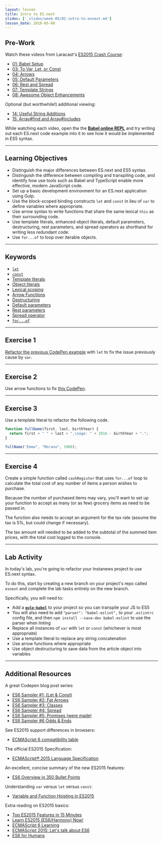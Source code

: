 ```yaml
---
layout: lesson
title: Intro to ES.next
slides: ['_slides/week-05/02-intro-to-esnext.md']
lesson_date: 2018-05-08
---
```


## Pre-Work

Watch these videos from Laracast's [ES2015 Crash Course](https://laracasts.com/series/es6-cliffsnotes):

* [01: Babel Setup](https://laracasts.com/series/es6-cliffsnotes/episodes/1)
* [03: To Var, Let, or Const](https://laracasts.com/series/es6-cliffsnotes/episodes/3)
* [04: Arrows](https://laracasts.com/series/es6-cliffsnotes/episodes/4)
* [05: Default Parameters](https://laracasts.com/series/es6-cliffsnotes/episodes/5)
* [06: Rest and Spread](https://laracasts.com/series/es6-cliffsnotes/episodes/6)
* [07: Template Strings](https://laracasts.com/series/es6-cliffsnotes/episodes/7)
* [08: Awesome Object Enhancements](https://laracasts.com/series/es6-cliffsnotes/episodes/8)

Optional (but worthwhile!) additional viewing:

* [14: Useful String Additions](https://laracasts.com/series/es6-cliffsnotes/episodes/14)
* [15: Array#find and Array#includes](https://laracasts.com/series/es6-cliffsnotes/episodes/15)

While watching each video, open the the **[Babel online REPL](http://babeljs.io/repl/)** and try writing out each ES.next code example into it to see how it would be implemented in ES5 syntax.

---

## Learning Objectives

* Distinguish the major differences between ES.next and ES5 syntax.
* Distinguish the difference between compiling and transpiling code, and identify how use tools such as Babel and TypeScript enable more effective, modern JavaScript code.
* Set up a basic development environment for an ES.next application using Gulp.
* Use the block-scoped binding constructs `let` and `const` in lieu of `var` to define variables where appropriate.
* Use arrow syntax to write functions that share the same lexical `this` as their surrounding code.
* Use template literals, enhanced object literals, default parameters, destructuring, rest parameters, and spread operators as shorthand for writing less redundant code.
* Use `for...of` to loop over iterable objects.

---

## Keywords

* [`let`](https://developer.mozilla.org/en-US/docs/Web/JavaScript/Reference/Statements/let)
* [`const`](https://developer.mozilla.org/en-US/docs/Web/JavaScript/Reference/Statements/const)
* [Template literals](https://developer.mozilla.org/en-US/docs/Web/JavaScript/Reference/Template_literals)
* [Object literals](https://developer.mozilla.org/en-US/docs/Web/JavaScript/Guide/Grammar_and_types#Object_literals)
* [Lexical scoping](https://developer.mozilla.org/en/docs/Web/JavaScript/Closures)
* [Arrow Functions](https://developer.mozilla.org/en/docs/Web/JavaScript/Reference/Functions/Arrow_functions)
* [Destructuring](https://developer.mozilla.org/en/docs/Web/JavaScript/Reference/Operators/Destructuring_assignment)
* [Default parameters](https://developer.mozilla.org/en-US/docs/Web/JavaScript/Reference/Functions/Default_parameters)
* [Rest parameters](https://developer.mozilla.org/en-US/docs/Web/JavaScript/Reference/Functions/rest_parameters)
* [Spread operator](https://developer.mozilla.org/en/docs/Web/JavaScript/Reference/Operators/Spread_operator)
* [`for...of`](https://developer.mozilla.org/en-US/docs/Web/JavaScript/Reference/Statements/for...of)

---

## Exercise 1

[Refactor the previous CodePen example](http://codepen.io/redacademy/pen/pyZpqV) with `let` to fix the issue previously cause by `var`.

---

## Exercise 2

Use arrow functions to fix [this CodePen](http://codepen.io/redacademy/pen/mPjXVW).

---

## Exercise 3

Use a template literal to refactor the following code.

```js
function fullName(first, last, birthYear) {
  return first + " " + last + ",\nage: " + 2016 - birthYear + ".";
}

fullName("Emma", "Morano", 1900);
```

---

## Exercise 4

Create a simple function called `cashRegister` that uses `for...of` loop to calculate the total cost of any number of items a person wishes to purchase.

Because the number of purchased items may vary, you'll want to set up your function to accept as many (or as few) grocery items as need to be passed in.

The function also needs to accept an argument for the tax rate (assume the tax is 5%, but could change if necessary).

The tax amount will needed to be added to the subtotal of the summed item prices, with the total cost logged to the console.

---

## Lab Activity

In today's lab, you're going to refactor your Instanews project to use ES.next syntax.

To do this, start by creating a new branch on your project's repo called `esnext` and complete the lab tasks entirely on the new branch.

Specifically, you will need to:

* Add a **[`gulp-babel`](https://www.npmjs.com/package/gulp-babel)** to your project so you can transpile your JS to ES5
* You will also need to add `"parser": "babel-eslint",` to your `.eslintrc` config file, and then `npm install --save-dev babel-eslint` to use the parser when linting
* Replace all instances of `var` with `let` or `const` (whichever is most appropriate)
* Use a template literal to replace any string concatenation
* Use arrow functions where appropriate
* Use object destructuring to save data from the article object into variables

---

## Additional Resources

A great Codepen blog post series:

* [ES6 Sampler #1: (Let & Const)](http://codepen.io/k3no/post/es6-sampler-plate)
* [ES6 Sampler #2: Fat Arrows](http://codepen.io/k3no/post/es6-sampler-2-fat-arrows)
* [ES6 Sampler #3: Classes](http://codepen.io/k3no/post/es6-sampler-3-classes-prototypes)
* [ES6 Sampler #4: Spread](http://codepen.io/k3no/post/es6-sampler-4-spread)
* [ES6 Sampler #5: Promises (were made)](http://codepen.io/k3no/post/es6-sampler-5-promises-were-made)
* [ES6 Sampler #6 Odds & Ends](https://codepen.io/k3no/post/es6-sampler-6-odds-ends)

See ES2015 support differences in browsers:

* [ECMAScript 6 compatibility table](http://kangax.github.io/compat-table/es6/)

The official ES2015 Specification:

* [ECMAScript® 2015 Language Specification](http://www.ecma-international.org/ecma-262/6.0/)

An excellent, concise summary of the new ES2015 features:

* [ES6 Overview in 350 Bullet Points](https://github.com/bevacqua/es6)

Understanding `var` versus `let` versus `const`:

* [Variable and Function Hoisting in ES2015](https://bitsofco.de/variable-and-function-hoisting-in-es2015/)

Extra reading on ES2015 basics:

* [Top ES2015 Features in 15 Minutes](https://kadira.io/blog/other/top-es2015-features-in-15-minutes)
* [Learn ES2015 (ES6/Harmony) Now!](http://learnharmony.org/)
* [ECMAScript 6 Learning](https://github.com/ericdouglas/ES6-Learning)
* [ECMAScript 2015: Let's talk about ES6](https://medium.com/ecmascript-2015)
* [ES6 for Humans](https://github.com/metagrover/ES6-for-humans)
